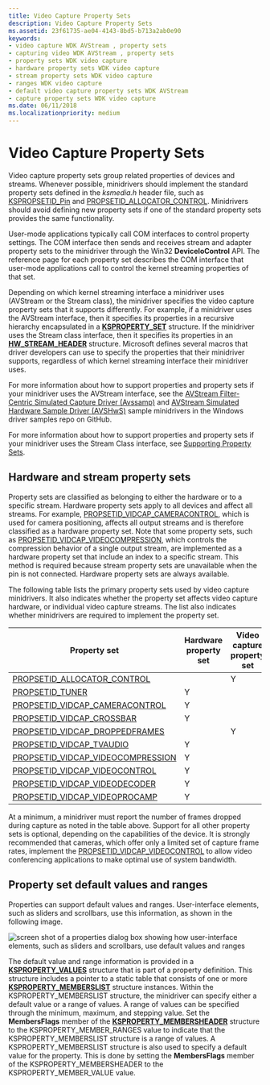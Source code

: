 ```yaml
---
title: Video Capture Property Sets
description: Video Capture Property Sets
ms.assetid: 23f61735-ae04-4143-8bd5-b713a2ab0e90
keywords:
- video capture WDK AVStream , property sets
- capturing video WDK AVStream , property sets
- property sets WDK video capture
- hardware property sets WDK video capture
- stream property sets WDK video capture
- ranges WDK video capture
- default video capture property sets WDK AVStream
- capture property sets WDK video capture
ms.date: 06/11/2018
ms.localizationpriority: medium
---
```


# Video Capture Property Sets

Video capture property sets group related properties of devices and streams. Whenever possible, minidrivers should implement the standard property sets defined in the *ksmedia.h* header file, such as [KSPROPSETID\_Pin](kspropsetid-pin.md) and [PROPSETID\_ALLOCATOR\_CONTROL](propsetid-allocator-control.md). Minidrivers should avoid defining new property sets if one of the standard property sets provides the same functionality.

User-mode applications typically call COM interfaces to control property settings. The COM interface then sends and receives stream and adapter property sets to the minidriver through the Win32 **DeviceIoControl** API. The reference page for each property set describes the COM interface that user-mode applications call to control the kernel streaming properties of that set.

Depending on which kernel streaming interface a minidriver uses (AVStream or the Stream class), the minidriver specifies the video capture property sets that it supports differently. For example, if a minidriver uses the AVStream interface, then it specifies its properties in a recursive hierarchy encapsulated in a [**KSPROPERTY\_SET**](https://docs.microsoft.com/windows-hardware/drivers/ddi/ks/ns-ks-ksproperty_set) structure. If the minidriver uses the Stream class interface, then it specifies its properties in an [**HW\_STREAM\_HEADER**](https://docs.microsoft.com/windows-hardware/drivers/ddi/strmini/ns-strmini-_hw_stream_header) structure. Microsoft defines several macros that driver developers can use to specify the properties that their minidriver supports, regardless of which kernel streaming interface their minidriver uses.

For more information about how to support properties and property sets if your minidriver uses the AVStream interface, see the [AVStream Filter-Centric Simulated Capture Driver (Avssamp)](https://docs.microsoft.com/samples/microsoft/windows-driver-samples/avstream-filter-centric-simulated-capture-sample-driver-avssamp/) and [AVStream Simulated Hardware Sample Driver (AVSHwS)](https://docs.microsoft.com/samples/microsoft/windows-driver-samples/avstream-simulated-hardware-sample-driver-avshws/) sample minidrivers in the Windows driver samples repo on GitHub.

For more information about how to support properties and property sets if your minidriver uses the Stream Class interface, see [Supporting Property Sets](supporting-property-sets.md).

## Hardware and stream property sets

Property sets are classified as belonging to either the hardware or to a specific stream. Hardware property sets apply to all devices and affect all streams. For example, [PROPSETID\_VIDCAP\_CAMERACONTROL](propsetid-vidcap-cameracontrol.md), which is used for camera positioning, affects all output streams and is therefore classified as a hardware property set. Note that some property sets, such as [PROPSETID\_VIDCAP\_VIDEOCOMPRESSION](propsetid-vidcap-videocompression.md), which controls the compression behavior of a single output stream, are implemented as a hardware property set that include an index to a specific stream. This method is required because stream property sets are unavailable when the pin is not connected. Hardware property sets are always available.

The following table lists the primary property sets used by video capture minidrivers. It also indicates whether the property set affects video capture hardware, or individual video capture streams. The list also indicates whether minidrivers are required to implement the property set.

| Property set | Hardware property set | Video capture property set | Required |
| --- | --- | --- | --- |
| [PROPSETID_ALLOCATOR_CONTROL](propsetid-allocator-control.md) |  | Y |  |
| [PROPSETID_TUNER](propsetid-tuner.md) | Y |  |  |
| [PROPSETID_VIDCAP_CAMERACONTROL](propsetid-vidcap-cameracontrol.md) | Y |  |  |
| [PROPSETID_VIDCAP_CROSSBAR](propsetid-vidcap-crossbar.md) | Y |  |  |
| [PROPSETID_VIDCAP_DROPPEDFRAMES](propsetid-vidcap-droppedframes.md) |  | Y | Y |
| [PROPSETID_VIDCAP_TVAUDIO](propsetid-vidcap-tvaudio.md) | Y |  |  |
| [PROPSETID_VIDCAP_VIDEOCOMPRESSION](propsetid-vidcap-videocompression.md) | Y |  |  |
| [PROPSETID_VIDCAP_VIDEOCONTROL](propsetid-vidcap-videocontrol.md) | Y |  |  |
| [PROPSETID_VIDCAP_VIDEODECODER](propsetid-vidcap-videodecoder.md) | Y |  |  |
| [PROPSETID_VIDCAP_VIDEOPROCAMP](propsetid-vidcap-videoprocamp.md) | Y |  |  |

At a minimum, a minidriver must report the number of frames dropped during capture as noted in the table above. Support for all other property sets is optional, depending on the capabilities of the device. It is strongly recommended that cameras, which offer only a limited set of capture frame rates, implement the [PROPSETID\_VIDCAP\_VIDEOCONTROL](propsetid-vidcap-videocontrol.md) to allow video conferencing applications to make optimal use of system bandwidth.

## Property set default values and ranges

Properties can support default values and ranges. User-interface elements, such as sliders and scrollbars, use this information, as shown in the following image.

![screen shot of a properties dialog box showing how user-interface elements, such as sliders and scrollbars, use default values and ranges](images/vcuiprop.gif)

The default value and range information is provided in a [**KSPROPERTY\_VALUES**](https://docs.microsoft.com/windows-hardware/drivers/ddi/ks/ns-ks-ksproperty_values) structure that is part of a property definition. This structure includes a pointer to a static table that consists of one or more [**KSPROPERTY\_MEMBERSLIST**](https://docs.microsoft.com/windows-hardware/drivers/ddi/ks/ns-ks-ksproperty_memberslist) structure instances. Within the KSPROPERTY\_MEMBERSLIST structure, the minidriver can specify either a default value or a range of values. A range of values can be specified through the minimum, maximum, and stepping value. Set the **MembersFlags** member of the [**KSPROPERTY\_MEMBERSHEADER**](https://docs.microsoft.com/windows-hardware/drivers/ddi/ks/ns-ks-ksproperty_membersheader) structure to the KSPROPERTY\_MEMBER\_RANGES value to indicate that the KSPROPERTY\_MEMBERSLIST structure is a range of values. A KSPROPERTY\_MEMBERSLIST structure is also used to specify a default value for the property. This is done by setting the **MembersFlags** member of the KSPROPERTY\_MEMBERSHEADER to the KSPROPERTY\_MEMBER\_VALUE value.

